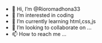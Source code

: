 - 👋 Hi, I’m @Rioromadhona33
- 👀 I’m interested in coding
- 🌱 I’m currently learning html,css,js
- 💞️ I’m looking to collaborate on ...
- 📫 How to reach me ...

<!---
Rioromadhona33/Rioromadhona33 is a ✨ special ✨ repository because its `README.md` (this file) appears on your GitHub profile.
You can click the Preview link to take a look at your changes.
--->

